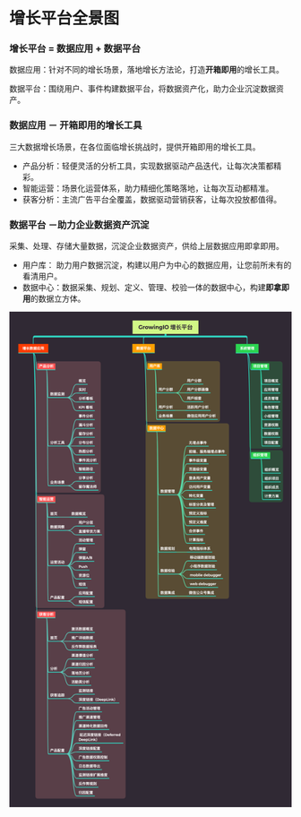 # 增长平台全景图

### 增长平台 = 数据应用 + 数据平台

数据应用：针对不同的增长场景，落地增长方法论，打造**开箱即用**的增长工具。

数据平台：围绕用户、事件构建数据平台，将数据资产化，助力企业沉淀数据资产。

### 数据应用 － 开箱即用的增长工具  <a id="&#x6570;&#x636E;&#x5E94;&#x7528;-&#xFF0D;-&#x5F00;&#x7BB1;&#x5373;&#x7528;&#x7684;&#x589E;&#x957F;&#x5DE5;&#x5177;"></a>

三大数据增长场景，在各位面临增长挑战时，提供开箱即用的增长工具。

* 产品分析：轻便灵活的分析工具，实现数据驱动产品迭代，让每次决策都精彩。
* 智能运营：场景化运营体系，助力精细化策略落地，让每次互动都精准。
* 获客分析：主流广告平台全覆盖，数据驱动营销获客，让每次投放都值得。



### 数据平台 －助力企业数据资产沉淀  <a id="&#x6570;&#x636E;&#x5E73;&#x53F0;-&#xFF0D;&#x52A9;&#x529B;&#x4F01;&#x4E1A;&#x6570;&#x636E;&#x8D44;&#x4EA7;&#x6C89;&#x6DC0;"></a>

采集、处理、存储大量数据，沉淀企业数据资产，供给上层数据应用即拿即用。

* 用户库： 助力用户数据沉淀，构建以用户为中心的数据应用，让您前所未有的看清用户。
* 数据中心：数据采集、规划、定义、管理、校验一体的数据中心，构建**即拿即用**的数据立方体。  

![](.gitbook/assets/growingio-zeng-chang-ping-tai-%20%281%29.png)

